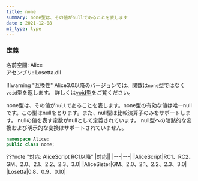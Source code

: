```yaml
---
title: none
summary: none型は、その値がnullであることを表します
date : 2021-12-08
mt_type: type
---
```

### 定義
名前空間: Alice<br/>
アセンブリ: Losetta.dll

!!!warning "互換性"
    Alice3.0以降のバージョンでは、関数は`none`型ではなく`void`型を返します。
    詳しくは[void型](../void/index.md)をご覧ください。

none型は、その値が`null`であることを表します。none型の有効な値は唯一nullです。この型はnullをとります。また、null型は比較演算子のみをサポートします。 nullの値を表す定数がnullとして定義されています。 null型への暗黙的な変換および明示的な変換はサポートされていません。

```cs title="AliceScript"
namespace Alice;
public class none;
```

???note "対応: AliceScript RC1以降"
    |対応||
    |---|---|
    |AliceScript|RC1、RC2、GM、2.0、2.1、2.2、2.3、3.0|
    |AliceSister|GM、2.0、2.1、2.2、2.3、3.0|
    |Losetta|0.8、0.9、0.10|
